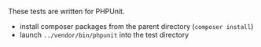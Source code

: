 These tests are written for PHPUnit.

- install composer packages from the parent directory (`composer install`)
- launch `../vendor/bin/phpunit` into the test directory
